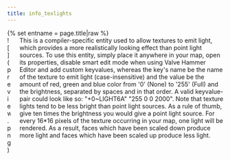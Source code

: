 ```yaml
---
title: info_texlights
---
```

<div>{% set entname = page.title|raw %}</div>
<div class="container previewimg">
<div class="columns">
<div class="imagepadding column col-auto" markdown="1">![](preview.png)</div>
<div class="column entityentry" markdown="1">This is a compiler-specific entity used to allow textures to emit light, which provides a more realistically looking effect than point light sources. To use this entity, simply place it anywhere in your map, open its properties, disable smart edit mode when using Valve Hammer Editor and add custom keyvalues, whereas the key's name be the name of the texture to emit light (case-insensitive) and the value be the amount of red, green and blue color from '0' (None) to '255' (Full) and the brightness, separated by spaces and in that order. A valid keyvalue-pair could look like so: "+0~LIGHT6A" "255 0 0 2000". Note that texture lights tend to be less bright than point light sources. As a rule of thumb, give ten times the brightness you would give a point light source. For every 16*16 pixels of the texture occurring in your map, one light will be rendered. As a result, faces which have been scaled down produce more light and faces which have been scaled up produce less light.</div>
</div>
</div>
